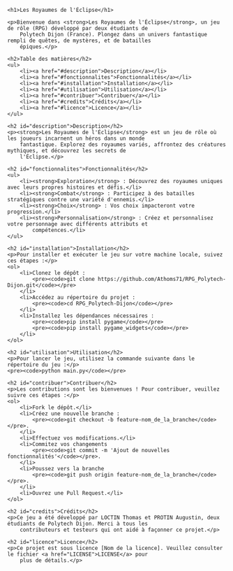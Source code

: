 <!DOCTYPE html>
<html lang="fr">

<head>
    <meta charset="UTF-8">
    <meta name="viewport" content="width=device-width, initial-scale=1.0">
    <title>Les Royaumes de l'Éclipse - README</title>
</head>

<body>

    <h1>Les Royaumes de l'Éclipse</h1>

    <p>Bienvenue dans <strong>Les Royaumes de l'Éclipse</strong>, un jeu de rôle (RPG) développé par deux étudiants de
        Polytech Dijon (France). Plongez dans un univers fantastique rempli de quêtes, de mystères, et de batailles
        épiques.</p>

    <h2>Table des matières</h2>
    <ul>
        <li><a href="#description">Description</a></li>
        <li><a href="#fonctionnalites">Fonctionnalités</a></li>
        <li><a href="#installation">Installation</a></li>
        <li><a href="#utilisation">Utilisation</a></li>
        <li><a href="#contribuer">Contribuer</a></li>
        <li><a href="#credits">Crédits</a></li>
        <li><a href="#licence">Licence</a></li>
    </ul>

    <h2 id="description">Description</h2>
    <p><strong>Les Royaumes de l'Éclipse</strong> est un jeu de rôle où les joueurs incarnent un héros dans un monde
        fantastique. Explorez des royaumes variés, affrontez des créatures mythiques, et découvrez les secrets de
        l'Éclipse.</p>

    <h2 id="fonctionnalites">Fonctionnalités</h2>
    <ul>
        <li><strong>Exploration</strong> : Découvrez des royaumes uniques avec leurs propres histoires et défis.</li>
        <li><strong>Combat</strong> : Participez à des batailles stratégiques contre une variété d'ennemis.</li>
        <li><strong>Choix</strong> : Vos choix impacteront votre progression.</li>
        <li><strong>Personnalisation</strong> : Créez et personnalisez votre personnage avec différents attributs et
            compétences.</li>
    </ul>

    <h2 id="installation">Installation</h2>
    <p>Pour installer et exécuter le jeu sur votre machine locale, suivez ces étapes :</p>
    <ol>
        <li>Clonez le dépôt :
            <pre><code>git clone https://github.com/Athoms71/RPG_Polytech-Dijon.git</code></pre>
        </li>
        <li>Accédez au répertoire du projet :
            <pre><code>cd RPG_Polytech-Dijon</code></pre>
        </li>
        <li>Installez les dépendances nécessaires :
            <pre><code>pip install pygame</code></pre>
            <pre><code>pip install pygame_widgets</code></pre>
        </li>
    </ol>

    <h2 id="utilisation">Utilisation</h2>
    <p>Pour lancer le jeu, utilisez la commande suivante dans le répertoire du jeu :</p>
    <pre><code>python main.py</code></pre>

    <h2 id="contribuer">Contribuer</h2>
    <p>Les contributions sont les bienvenues ! Pour contribuer, veuillez suivre ces étapes :</p>
    <ol>
        <li>Fork le dépôt.</li>
        <li>Créez une nouvelle branche :
            <pre><code>git checkout -b feature-nom_de_la_branche</code></pre>.
        </li>
        <li>Effectuez vos modifications.</li>
        <li>Commitez vos changements
            <pre><code>git commit -m 'Ajout de nouvelles fonctionnalités'</code></pre>.
        </li>
        <li>Poussez vers la branche
            <pre><code>git push origin feature-nom_de_la_branche</code></pre>.
        </li>
        <li>Ouvrez une Pull Request.</li>
    </ol>

    <h2 id="credits">Crédits</h2>
    <p>Ce jeu a été développé par LOCTIN Thomas et PROTIN Augustin, deux étudiants de Polytech Dijon. Merci à tous les
        contributeurs et testeurs qui ont aidé à façonner ce projet.</p>

    <h2 id="licence">Licence</h2>
    <p>Ce projet est sous licence [Nom de la licence]. Veuillez consulter le fichier <a href="LICENSE">LICENSE</a> pour
        plus de détails.</p>

</body>

</html>